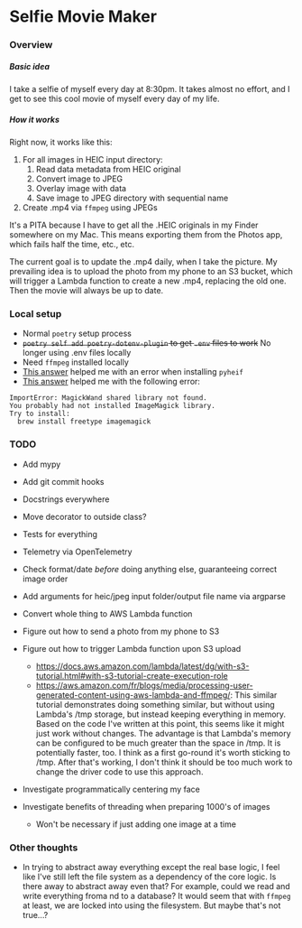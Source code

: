 # Selfie Movie Maker

### Overview

##### Basic idea

I take a selfie of myself every day at 8:30pm. It takes almost no effort, and I get to see this cool movie of myself every day of my life.

##### How it works

Right now, it works like this:

1. For all images in HEIC input directory:
   1. Read data metadata from HEIC original
   2. Convert image to JPEG
   3. Overlay image with data
   4. Save image to JPEG directory with sequential name
2. Create .mp4 via `ffmpeg` using JPEGs

It's a PITA because I have to get all the .HEIC
originals in my Finder somewhere on my Mac. This means exporting them from the Photos app, which fails half the time, etc., etc.

The current goal is to update the .mp4 daily, when I take the picture. My prevailing idea is to upload the photo from my phone to an S3 bucket, which will trigger a Lambda function to create a new .mp4, replacing the old one. Then the movie will always be up to date.

### Local setup

- Normal `poetry` setup process
- ~~`poetry self add poetry-dotenv-plugin` to get `.env` files to work~~ No longer using .env files locally
- Need `ffmpeg` installed locally
- [This answer](https://stackoverflow.com/a/67076373/3801865) helped me with an error when installing `pyheif`
- [This answer](https://stackoverflow.com/a/41772062/3801865) helped me with the following error:

```
ImportError: MagickWand shared library not found.
You probably had not installed ImageMagick library.
Try to install:
  brew install freetype imagemagick
```

### TODO

- Add mypy
- Add git commit hooks
- Docstrings everywhere
- Move decorator to outside class?
- Tests for everything
- Telemetry via OpenTelemetry

- Check format/date _before_ doing anything else, guaranteeing correct image order
- Add arguments for heic/jpeg input folder/output file name via argparse
- Convert whole thing to AWS Lambda function
- Figure out how to send a photo from my phone to S3
- Figure out how to trigger Lambda function upon S3 upload
  - https://docs.aws.amazon.com/lambda/latest/dg/with-s3-tutorial.html#with-s3-tutorial-create-execution-role
  - https://aws.amazon.com/fr/blogs/media/processing-user-generated-content-using-aws-lambda-and-ffmpeg/: This similar tutorial demonstrates doing something similar, but without using Lambda's /tmp storage, but instead keeping everything in memory. Based on the code I've written at this point, this seems like it might just work without changes. The advantage is that Lambda's memory can be configured to be much greater than the space in /tmp. It is potentially faster, too. I think as a first go-round it's worth sticking to /tmp. After that's working, I don't think it should be too much work to change the driver code to use this approach.
- Investigate programmatically centering my face
- Investigate benefits of threading when preparing 1000's of images
  - Won't be necessary if just adding one image at a time

### Other thoughts

- In trying to abstract away everything except the real base logic, I feel like I've still left the file system as a dependency of the core logic. Is there away to abstract away even that? For example, could we read and write everything froma nd to a database? It would seem that with `ffmpeg` at least, we are locked into using the filesystem. But maybe that's not true...?
